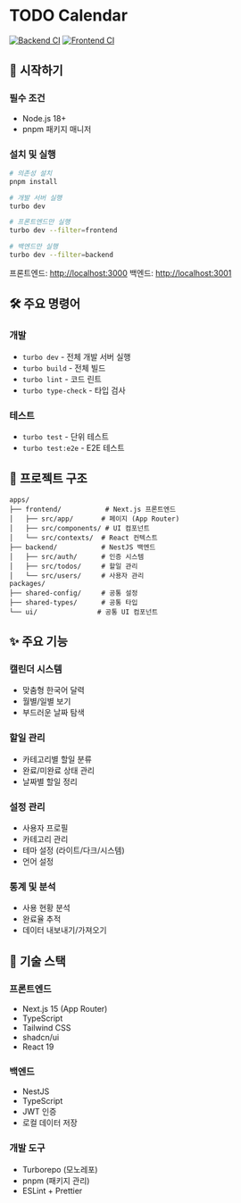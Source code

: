 # TODO Calendar

[![Backend CI](https://github.com/gytkk/todo/actions/workflows/backend-ci.yml/badge.svg)](https://github.com/gytkk/todo/actions/workflows/backend-ci.yml)
[![Frontend CI](https://github.com/gytkk/todo/actions/workflows/frontend-ci.yml/badge.svg)](https://github.com/gytkk/todo/actions/workflows/frontend-ci.yml)

## 🚀 시작하기

### 필수 조건

- Node.js 18+
- pnpm 패키지 매니저

### 설치 및 실행

```bash
# 의존성 설치
pnpm install

# 개발 서버 실행
turbo dev

# 프론트엔드만 실행
turbo dev --filter=frontend

# 백엔드만 실행
turbo dev --filter=backend
```

프론트엔드: <http://localhost:3000>
백엔드: <http://localhost:3001>

## 🛠️ 주요 명령어

### 개발

- `turbo dev` - 전체 개발 서버 실행
- `turbo build` - 전체 빌드
- `turbo lint` - 코드 린트
- `turbo type-check` - 타입 검사

### 테스트

- `turbo test` - 단위 테스트
- `turbo test:e2e` - E2E 테스트

## 📁 프로젝트 구조

```text
apps/
├── frontend/           # Next.js 프론트엔드
│   ├── src/app/       # 페이지 (App Router)
│   ├── src/components/ # UI 컴포넌트
│   └── src/contexts/  # React 컨텍스트
├── backend/           # NestJS 백엔드
│   ├── src/auth/      # 인증 시스템
│   ├── src/todos/     # 할일 관리
│   └── src/users/     # 사용자 관리
packages/
├── shared-config/     # 공통 설정
├── shared-types/      # 공통 타입
└── ui/               # 공통 UI 컴포넌트
```

## ✨ 주요 기능

### 캘린더 시스템

- 맞춤형 한국어 달력
- 월별/일별 보기
- 부드러운 날짜 탐색

### 할일 관리

- 카테고리별 할일 분류
- 완료/미완료 상태 관리
- 날짜별 할일 정리

### 설정 관리

- 사용자 프로필
- 카테고리 관리
- 테마 설정 (라이트/다크/시스템)
- 언어 설정

### 통계 및 분석

- 사용 현황 분석
- 완료율 추적
- 데이터 내보내기/가져오기

## 🔧 기술 스택

### 프론트엔드

- Next.js 15 (App Router)
- TypeScript
- Tailwind CSS
- shadcn/ui
- React 19

### 백엔드

- NestJS
- TypeScript
- JWT 인증
- 로컬 데이터 저장

### 개발 도구

- Turborepo (모노레포)
- pnpm (패키지 관리)
- ESLint + Prettier
